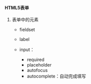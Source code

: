 #### HTML5表单

1. 表单中的元素

   - fieldset
   - label

   - input：
     - required
     - placeholder
     - autofocus
     - autocomplete：自动完成填写

   